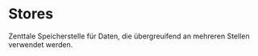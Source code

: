 # Stores

Zenttale Speicherstelle für Daten, die übergreuifend an mehreren Stellen verwendet werden.